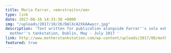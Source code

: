 ```yaml
---
title: Maria Farrar, <em>straits</em>
type: link
date: 2017-08-16 14:33:38 +0000
img: "/uploads/2017/10/26/DAlXcA2XkAAwycr.jpg"
description: 'Text written for publication alongside Farrar''s solo exhibition at
  mother''s tankstation, Dublin, May - July 2017 '
link: http://www.motherstankstation.com/wp-content/uploads/2017/08/mothers-annual-2017_Maria-Farrar_straits_Copyright-all-rights-reserved.pdf
featured: true
---
```

